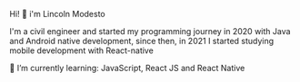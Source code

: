 Hi! 👋 i'm Lincoln Modesto

I'm a civil engineer and started my programming journey in 2020 with Java and Android native development, since then, in 2021 I started studying mobile development with React-native

🚀 I’m currently learning: JavaScript, React JS and React Native
